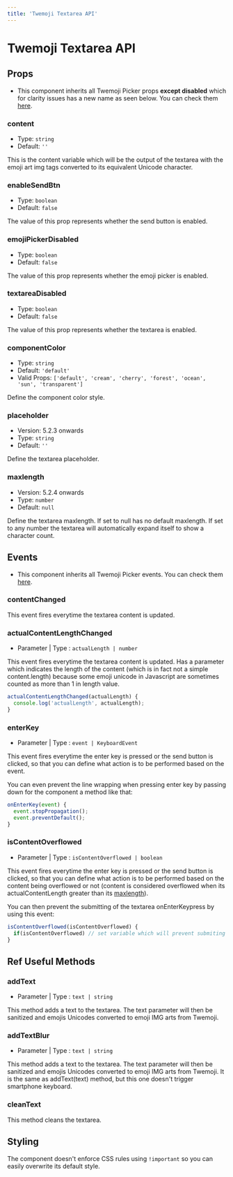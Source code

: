```yaml
---
title: 'Twemoji Textarea API'
---
```


# Twemoji Textarea API

## Props

- This component inherits all Twemoji Picker props **except disabled** which for clarity issues has a new name as seen below. You can check them [here](/docs/twemoji-picker-api#props).

### content
- Type: ``string``
- Default: ``''``

This is the content variable which will be the output of the textarea with the emoji art img tags converted to its equivalent Unicode character.

### enableSendBtn
- Type: ``boolean``
- Default: ``false``

The value of this prop represents whether the send button is enabled.

### emojiPickerDisabled
- Type: ``boolean``
- Default: ``false``

The value of this prop represents whether the emoji picker is enabled.

### textareaDisabled
- Type: ``boolean``
- Default: ``false``

The value of this prop represents whether the textarea is enabled.

### componentColor
- Type: ``string``
- Default: ``'default'``
- Valid Props: ``['default', 'cream', 'cherry', 'forest', 'ocean', 'sun', 'transparent']``

Define the component color style.

### placeholder
- Version: 5.2.3 onwards
- Type: ``string``
- Default: ``''``

Define the textarea placeholder.

### maxlength
- Version: 5.2.4 onwards
- Type: ``number``
- Default: ``null``

Define the textarea maxlength. If set to null has no default maxlength. If set to any number the textarea will automatically expand itself to show a character count.

## Events

- This component inherits all Twemoji Picker events. You can check them [here](/docs/twemoji-picker-api#events).

### contentChanged

This event fires everytime the textarea content is updated.

### actualContentLengthChanged
- Parameter | Type : ``actualLength | number``

This event fires everytime the textarea content is updated. Has a parameter which indicates the length of the content (which is in fact not a simple content.length) because some emoji unicode in Javascript are sometimes counted as more than 1 in length value.

```js
actualContentLengthChanged(actualLength) {
  console.log('actualLength', actualLength);
}
```

### enterKey
- Parameter | Type : ``event | KeyboardEvent``

This event fires everytime the enter key is pressed or the send button is clicked, so that you can define what action is to be performed based on the event.

You can even prevent the line wrapping when pressing enter key by passing down for the component a method like that:
```js
onEnterKey(event) {
  event.stopPropagation();
  event.preventDefault();
}
```

### isContentOverflowed
- Parameter | Type : ``isContentOverflowed | boolean``

This event fires everytime the enter key is pressed or the send button is clicked, so that you can define what action is to be performed based on the content being overflowed or not (content is considered overflowed when its actualContentLength greater than its [maxlength](/docs/twemoji-picker-api#maxlength)).

You can then prevent the submitting of the textarea onEnterKeypress by using this event:
```js
isContentOverflowed(isContentOverflowed) {
  if(isContentOverflowed) // set variable which will prevent submiting of textarea
}
```

## Ref Useful Methods

### addText
- Parameter | Type : ``text | string``

This method adds a text to the textarea. The text parameter will then be sanitized and emojis Unicodes converted to emoji IMG arts from Twemoji.

### addTextBlur
- Parameter | Type : ``text | string``

This method adds a text to the textarea. The text parameter will then be sanitized and emojis Unicodes converted to emoji IMG arts from Twemoji. It is the same as addText(text) method, but this one doesn't trigger smartphone keyboard.

### cleanText

This method cleans the textarea.

## Styling

The component doesn't enforce CSS rules using `!important` so you can easily overwrite its default style.
